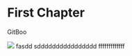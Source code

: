 # First Chapter

GitBoo

![](http://oqyjccf1n.bkt.clouddn.com/20180304-183753.png)
fasdd
sdddddddddddddddd
fffffffffffff
